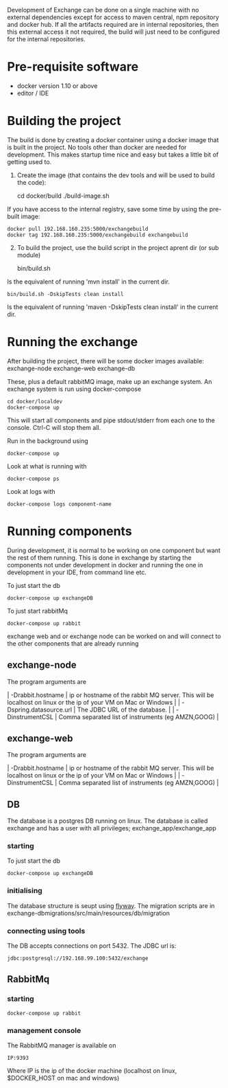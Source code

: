
Development of Exchange can be done on a single machine with no external dependencies except for access to maven central,  npm repository and docker hub. 
If all the artifacts required are in internal repositories, then this external access it not required, the build will just need to be configured for the 
internal repositories.


# Pre-requisite software

* docker version 1.10 or above
* editor / IDE

# Building the project

The build is done by creating a docker container using a docker image that is built in the project. No tools other than docker are needed for development. This makes startup time nice and easy but takes a little bit of getting used to.

1. Create the image (that contains the dev tools and will be used to build the code):

    cd docker/build
    ./build-image.sh
    
If you have access to the internal registry, save some time by using the pre-built image:
    
    docker pull 192.168.160.235:5000/exchangebuild
    docker tag 192.168.160.235:5000/exchangebuild exchangebuild
    
2. To build the project, use the build script in the project aprent dir (or sub module)
    
    bin/build.sh
    
Is the equivalent of running 'mvn install' in the current dir.
    
    bin/build.sh -DskipTests clean install
    
Is the equivalent of running 'maven -DskipTests clean install' in the current dir.
    
    

# Running the exchange

After building the project, there will be some docker images available:
 exchange-node
 exchange-web
 exchange-db
 
These, plus a default rabbitMQ image, make up an exchange system. An exchange system is run using docker-compose

    cd docker/localdev
    docker-compose up 

This will start all components and pipe stdout/stderr from each one to the console. Ctrl-C will stop them all.

Run in the background using

    docker-compose up 
    
Look at what is running with

    docker-compose ps
    
Look at logs with
    
    docker-compose logs component-name 


# Running components

During development, it is normal to be working on one component but want the rest of them running. This is done in exchange by starting the components not 
under development in docker and running the one in development in your IDE, from command line etc.

To just start the db

    docker-compose up exchangeDB
    
To just start rabbitMq

    docker-compose up rabbit
    

exchange web and or exchange node can be worked on and will connect to the other components that are already running

## exchange-node

The program arguments are

| -Drabbit.hostname             | ip or hostname of the rabbit MQ server. This will be localhost on linux or the ip of your VM on Mac or Windows        |
| -Dspring.datasource.url       | The JDBC URL of the database.                                                                                         |
| -DinstrumentCSL               | Comma separated list of instruments (eg AMZN,GOOG)                                                                    |

## exchange-web
   
The program arguments are

| -Drabbit.hostname             | ip or hostname of the rabbit MQ server. This will be localhost on linux or the ip of your VM on Mac or Windows        |
| -DinstrumentCSL               | Comma separated list of instruments (eg AMZN,GOOG)                                                                    |
   

## DB
The database is a postgres DB running on linux. The database is called exchange and has a user with all privileges; exchange_app/exchange_app

### starting

To just start the db

    docker-compose up exchangeDB
    
### initialising

The database structure is seupt using [flyway](https://flyway.org/). The migration scripts are in exchange-dbmigrations/src/main/resources/db/migration

### connecting using tools
   
The DB accepts connections on port 5432. 
The JDBC url is:
   
    jdbc:postgresql://192.168.99.100:5432/exchange
    
    
## RabbitMq
    
    
### starting

    docker-compose up rabbit

### management console

The RabbitMQ manager is available on
    
    IP:9393
    
Where IP is the ip of the docker machine (localhost on linux, $DOCKER_HOST on mac and windows)     
